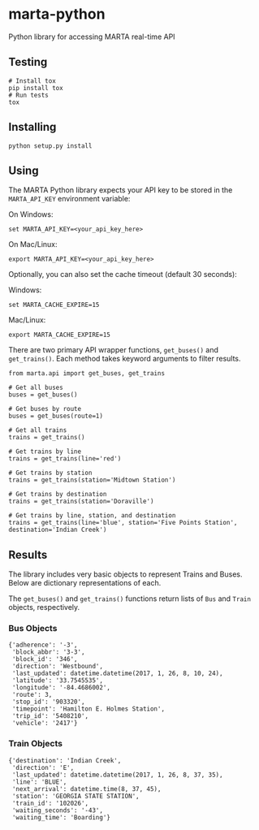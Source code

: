 # marta-python

Python library for accessing MARTA real-time API

## Testing

```
# Install tox
pip install tox
# Run tests
tox
```

## Installing

```
python setup.py install
```

## Using

The MARTA Python library expects your API key to be stored in the `MARTA_API_KEY` environment variable:

On Windows:

```
set MARTA_API_KEY=<your_api_key_here>
```

On Mac/Linux:

```
export MARTA_API_KEY=<your_api_key_here>
```

Optionally, you can also set the cache timeout (default 30 seconds):

Windows:

```
set MARTA_CACHE_EXPIRE=15
```

Mac/Linux:

```
export MARTA_CACHE_EXPIRE=15
```

There are two primary API wrapper functions, `get_buses()` and `get_trains()`. Each method takes keyword arguments to filter results.

```
from marta.api import get_buses, get_trains

# Get all buses
buses = get_buses()

# Get buses by route
buses = get_buses(route=1)

# Get all trains
trains = get_trains()

# Get trains by line
trains = get_trains(line='red')

# Get trains by station
trains = get_trains(station='Midtown Station')

# Get trains by destination
trains = get_trains(station='Doraville')

# Get trains by line, station, and destination
trains = get_trains(line='blue', station='Five Points Station', destination='Indian Creek')
```

## Results

The library includes very basic objects to represent Trains and Buses. Below are dictionary representations of each.

The `get_buses()` and `get_trains()` functions return lists of `Bus` and `Train` objects, respectively.

### Bus Objects

```
{'adherence': '-3',
 'block_abbr': '3-3',
 'block_id': '346',
 'direction': 'Westbound',
 'last_updated': datetime.datetime(2017, 1, 26, 8, 10, 24),
 'latitude': '33.7545535',
 'longitude': '-84.4686002',
 'route': 3,
 'stop_id': '903320',
 'timepoint': 'Hamilton E. Holmes Station',
 'trip_id': '5408210',
 'vehicle': '2417'}
```

### Train Objects

```
{'destination': 'Indian Creek',
 'direction': 'E',
 'last_updated': datetime.datetime(2017, 1, 26, 8, 37, 35),
 'line': 'BLUE',
 'next_arrival': datetime.time(8, 37, 45),
 'station': 'GEORGIA STATE STATION',
 'train_id': '102026',
 'waiting_seconds': '-43',
 'waiting_time': 'Boarding'}
```
